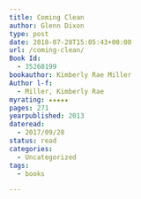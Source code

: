 ```yaml
---
title: Coming Clean
author: Glenn Dixon
type: post
date: 2018-07-28T15:05:43+00:00
url: /coming-clean/
Book Id:
  - 35260199
bookauthor: Kimberly Rae Miller
Author l-f:
  - Miller, Kimberly Rae
myrating: ★★★★★
pages: 271
yearpublished: 2013
dateread:
  - 2017/09/28
status: read
categories:
  - Uncategorized
tags:
  - books

---
```

